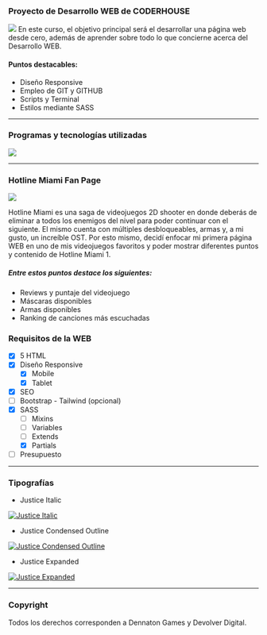 ### Proyecto de Desarrollo WEB de CODERHOUSE
![](https://jobs.coderhouse.com/assets/logos_coderhouse.png)
En este curso, el objetivo principal será el desarrollar una página web desde cero, además de aprender sobre todo lo que concierne acerca del Desarrollo WEB.
#### Puntos destacables:
- Diseño Responsive
- Empleo de GIT y GITHUB
- Scripts y Terminal
- Estilos mediante SASS
------------
### Programas y tecnologías utilizadas
![](https://cdn.discordapp.com/attachments/482724249723994122/1067573318548475974/Git_Images_Plus.png)

------------

### Hotline Miami Fan Page
![](https://cdn.discordapp.com/attachments/482724249723994122/1067578029263560756/Hotline_Miami_Logo_Bigger.png)

Hotline Miami es una saga de videojuegos 2D shooter en donde deberás de eliminar a todos los enemigos del nivel para poder continuar con el siguiente. El mismo cuenta con múltiples desbloqueables, armas y, a mi gusto, un increíble OST.
Por esto mismo, decidí enfocar mi primera página WEB en uno de mis videojuegos favoritos y poder mostrar diferentes puntos y contenido de Hotline Miami 1.
##### Entre estos puntos destace los siguientes:
- Reviews y puntaje del videojuego
- Máscaras disponibles
- Armas disponibles
- Ranking de canciones más escuchadas


### Requisitos de la WEB

- [x] 5 HTML
- [x] Diseño Responsive
    - [x] Mobile
    - [x] Tablet
- [x] SEO
- [ ] Bootstrap - Tailwind (opcional)
- [x] SASS
    - [ ] Mixins
    - [ ] Variables
    - [ ] Extends
    - [x] Partials
- [ ] Presupuesto

------------

### Tipografías
- Justice Italic

[![Justice Italic](https://www.dafont.com/img/preview/j/u/justice13.png "Justice Italic")](https://www.dafont.com/justice.font "Justice Italic")

- Justice Condensed Outline

[![Justice Condensed Outline](https://www.dafont.com/img/preview/j/u/justice10.png "Justice Condensed Outline")](https://www.dafont.com/justice.font "Justice Condensed Outline")

- Justice Expanded

[![Justice Expanded](https://www.dafont.com/img/preview/j/u/justice9.png "Justice Expanded")](https://www.dafont.com/justice.font "Justice Expanded")

------------

### Copyright
Todos los derechos corresponden a Dennaton Games y Devolver Digital.